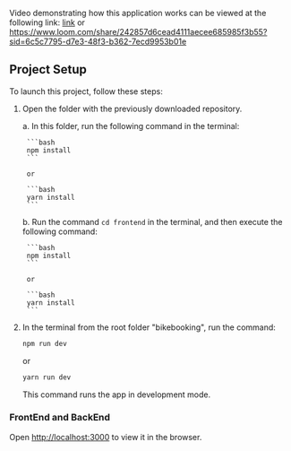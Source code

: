 Video demonstrating how this application works can be viewed at the following link: [link]([http://localhost:3000](https://www.loom.com/share/242857d6cead4111aecee685985f3b55?sid=6c5c7795-d7e3-48f3-b362-7ecd9953b01e))
or
https://www.loom.com/share/242857d6cead4111aecee685985f3b55?sid=6c5c7795-d7e3-48f3-b362-7ecd9953b01e

## Project Setup

To launch this project, follow these steps:

1. Open the folder with the previously downloaded repository.

    a. In this folder, run the following command in the terminal:

        ```bash
        npm install
        ```

        or

        ```bash
        yarn install
        ```

    b. Run the command `cd frontend` in the terminal, and then execute the following command:

        ```bash
        npm install
        ```

        or

        ```bash
        yarn install
        ```

2. In the terminal from the root folder "bikebooking", run the command:

    ```bash
    npm run dev
    ```

    or

    ```bash
    yarn run dev
    ```

    This command runs the app in development mode.

### FrontEnd and BackEnd

Open [http://localhost:3000](http://localhost:3000) to view it in the browser.
